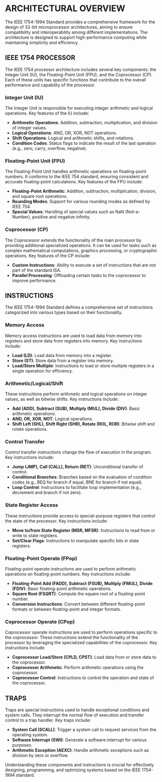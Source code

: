 # ARCHITECTURAL OVERVIEW

The IEEE 1754-1994 Standard provides a comprehensive framework for the design of 32-bit microprocessor architectures, aiming to ensure compatibility and interoperability among different implementations. The architecture is designed to support high-performance computing while maintaining simplicity and efficiency.

## IEEE 1754 PROCESSOR

The IEEE 1754 processor architecture includes several key components: the Integer Unit (IU), the Floating-Point Unit (FPU), and the Coprocessor (CP). Each of these units has specific functions that contribute to the overall performance and capability of the processor.

### Integer Unit (IU)

The Integer Unit is responsible for executing integer arithmetic and logical operations. Key features of the IU include:

- **Arithmetic Operations**: Addition, subtraction, multiplication, and division of integer values.
- **Logical Operations**: AND, OR, XOR, NOT operations.
- **Shift Operations**: Logical and arithmetic shifts, and rotations.
- **Condition Codes**: Status flags to indicate the result of the last operation (e.g., zero, carry, overflow, negative).

### Floating-Point Unit (FPU)

The Floating-Point Unit handles arithmetic operations on floating-point numbers. It conforms to the IEEE 754 standard, ensuring consistent and accurate floating-point calculations. Key features of the FPU include:

- **Floating-Point Arithmetic**: Addition, subtraction, multiplication, division, and square root operations.
- **Rounding Modes**: Support for various rounding modes as defined by IEEE 754.
- **Special Values**: Handling of special values such as NaN (Not-a-Number), positive and negative infinity.

### Coprocessor (CP)

The Coprocessor extends the functionality of the main processor by providing additional specialized operations. It can be used for tasks such as complex mathematical computations, graphics processing, or cryptographic operations. Key features of the CP include:

- **Custom Instructions**: Ability to execute a set of instructions that are not part of the standard ISA.
- **Parallel Processing**: Offloading certain tasks to the coprocessor to improve performance.

## INSTRUCTIONS

The IEEE 1754-1994 Standard defines a comprehensive set of instructions categorized into various types based on their functionality.

### Memory Access

Memory access instructions are used to load data from memory into registers and store data from registers into memory. Key instructions include:

- **Load (LD)**: Load data from memory into a register.
- **Store (ST)**: Store data from a register into memory.
- **Load/Store Multiple**: Instructions to load or store multiple registers in a single operation for efficiency.

### Arithmetic/Logical/Shift

These instructions perform arithmetic and logical operations on integer values, as well as bitwise shifts. Key instructions include:

- **Add (ADD), Subtract (SUB), Multiply (MUL), Divide (DIV)**: Basic arithmetic operations.
- **AND, OR, XOR, NOT**: Logical operations.
- **Shift Left (SHL), Shift Right (SHR), Rotate (ROL, ROR)**: Bitwise shift and rotate operations.

### Control Transfer

Control transfer instructions change the flow of execution in the program. Key instructions include:

- **Jump (JMP), Call (CALL), Return (RET)**: Unconditional transfer of control.
- **Conditional Branches**: Branches based on the evaluation of condition codes (e.g., BEQ for branch if equal, BNE for branch if not equal).
- **Loop Control**: Instructions to facilitate loop implementation (e.g., decrement and branch if not zero).

### State Register Access

These instructions provide access to special-purpose registers that control the state of the processor. Key instructions include:

- **Move to/from State Register (MSR, MFSR)**: Instructions to read from or write to state registers.
- **Set/Clear Flags**: Instructions to manipulate specific bits in state registers.

### Floating-Point Operate (FPop)

Floating-point operate instructions are used to perform arithmetic operations on floating-point numbers. Key instructions include:

- **Floating-Point Add (FADD), Subtract (FSUB), Multiply (FMUL), Divide (FDIV)**: Basic floating-point arithmetic operations.
- **Square Root (FSQRT)**: Compute the square root of a floating-point number.
- **Conversion Instructions**: Convert between different floating-point formats or between floating-point and integer formats.

### Coprocessor Operate (CPop)

Coprocessor operate instructions are used to perform operations specific to the coprocessor. These instructions extend the functionality of the processor by leveraging the specialized capabilities of the coprocessor. Key instructions include:

- **Coprocessor Load/Store (CPLD, CPST)**: Load data from or store data to the coprocessor.
- **Coprocessor Arithmetic**: Perform arithmetic operations using the coprocessor.
- **Coprocessor Control**: Instructions to control the operation and state of the coprocessor.

## TRAPS

Traps are special instructions used to handle exceptional conditions and system calls. They interrupt the normal flow of execution and transfer control to a trap handler. Key traps include:

- **System Call (SCALL)**: Trigger a system call to request services from the operating system.
- **Software Interrupt (SWI)**: Generate a software interrupt for various purposes.
- **Arithmetic Exception (AEXC)**: Handle arithmetic exceptions such as division by zero or overflow.

Understanding these components and instructions is crucial for effectively designing, programming, and optimizing systems based on the IEEE 1754-1994 standard.
